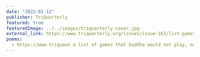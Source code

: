 ```yaml
---
date: "2022-01-12"
publisher: TriQuarterly
featured: true
featuredImage: ../../images/triquarterly-cover.jpg
external_link: https://www.triquarterly.org/issues/issue-161/list-games-buddha-would-not-play-number-8
poems: 
  - https://www.triquaon a list of games that buddha would not play, number 8 is
---
```

